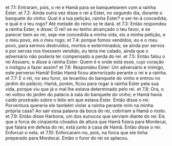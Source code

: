 et 7.1: Entraram, pois, o rei e Hamã para se banquetearem com a rainha Ester.
et 7.2: Ainda outra vez disse o rei a Ester, no segundo dia, durante o banquete do vinho: Qual é a tua petição, rainha Ester?  e ser-te-á concedida;  e qual é o teu rogo?  Até metade do reino se te dará.
et 7.3: Então respondeu a rainha Ester, e disse: Ó rei!  se eu tenho alcançado o teu favor, e se parecer bem ao rei, seja-me concedida a minha vida, eis a minha petição, e o meu povo, eis o meu rogo;
et 7.4: porque fomos vendidos, eu e o meu povo, para sermos destruídos, mortos e exterminados; se ainda por servos e por servas nos tivessem vendido, eu teria me calado, ainda que o adversário não poderia ter compensado a perda do rei.
et 7.5: Então falou o rei Assuero, e disse à rainha Ester: Quem é e onde está esse, cujo coração o instigou a fazer assim?
et 7.6: Respondeu Ester: Um adversário e inimigo, este perverso Hamã!  Então Hamã ficou aterrorizado perante o rei e a rainha.
et 7.7: E o rei, no seu furor, se levantou do banquete do vinho e entrou no jardim do palácio; Hamã, porém, ficou para rogar à rainha Ester pela sua vida, porque viu que já o mal lhe estava determinado pelo rei.
et 7.8: Ora, o rei voltou do jardim do palácio à sala do banquete do vinho; e Hamã havia caído prostrado sobre o leito em que estava Ester.  Então disse o rei:  Porventura quereria ele também violar a rainha perante mim na minha própria casa?  Ao sair essa palavra da boca do rei, cobriram a Hamã o rosto.
et 7.9: Então disse Harbona, um dos eunucos que serviam diante do rei: Eis que a forca de cinqüenta côvados de altura que Hamã fizera para Mordecai, que falara em defesa do rei, está junto à casa de Hamã.  Então disse o rei:  Enforcai-o nela.
et 7.10: Enforcaram-no, pois, na forca que ele tinha preparado para Mordecai. Então o furor do rei se aplacou.

